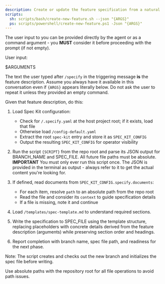 ```yaml
---
description: Create or update the feature specification from a natural language feature description.
scripts:
  sh: scripts/bash/create-new-feature.sh --json "{ARGS}"
  ps: scripts/powershell/create-new-feature.ps1 -Json "{ARGS}"
---
```


The user input to you can be provided directly by the agent or as a command argument - you **MUST** consider it before proceeding with the prompt (if not empty).

User input:

$ARGUMENTS

The text the user typed after `/specify` in the triggering message **is** the feature description. Assume you always have it available in this conversation even if `{ARGS}` appears literally below. Do not ask the user to repeat it unless they provided an empty command.

Given that feature description, do this:

1. Load Spec Kit configuration:
   - Check for `/.specify.yaml` at the host project root; if it exists, load that file
   - Otherwise load `/config-default.yaml`
   - Extract the root `spec-kit` entry and store it as `SPEC_KIT_CONFIG`
   - Output the resulting `SPEC_KIT_CONFIG` for operator visibility

2. Run the script `{SCRIPT}` from the repo root and parse its JSON output for BRANCH_NAME and SPEC_FILE. All future file paths must be absolute.
  **IMPORTANT** You must only ever run this script once. The JSON is provided in the terminal as output - always refer to it to get the actual content you're looking for.

3. If defined, read documents from `SPEC_KIT_CONFIG.specify.documents`:
   - For each item, resolve `path` to an absolute path from the repo root
   - Read the file and consider its `context` to guide specification details
   - If a file is missing, note it and continue

4. Load `/templates/spec-template.md` to understand required sections.

5. Write the specification to SPEC_FILE using the template structure, replacing placeholders with concrete details derived from the feature description (arguments) while preserving section order and headings.

6. Report completion with branch name, spec file path, and readiness for the next phase.

Note: The script creates and checks out the new branch and initializes the spec file before writing.

Use absolute paths with the repository root for all file operations to avoid path issues.
